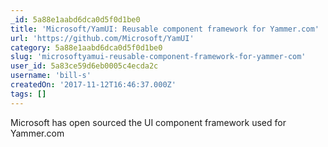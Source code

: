 ```yaml
---
_id: 5a88e1aabd6dca0d5f0d1be0
title: 'Microsoft/YamUI: Reusable component framework for Yammer.com'
url: 'https://github.com/Microsoft/YamUI'
category: 5a88e1aabd6dca0d5f0d1be0
slug: 'microsoftyamui-reusable-component-framework-for-yammer-com'
user_id: 5a83ce59d6eb0005c4ecda2c
username: 'bill-s'
createdOn: '2017-11-12T16:46:37.000Z'
tags: []
---
```


Microsoft has open sourced the UI component framework used for Yammer.com
